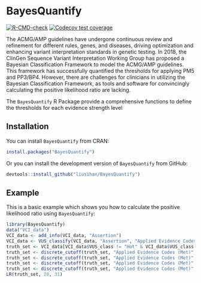 
<!-- README.md is generated from README.Rmd. Please edit that file -->

# BayesQuantify

<!-- badges: start -->

[![R-CMD-check](https://github.com/liusihan/BayesQuantify/actions/workflows/R-CMD-check.yaml/badge.svg)](https://github.com/liusihan/BayesQuantify/actions/workflows/R-CMD-check.yaml)
[![Codecov test
coverage](https://codecov.io/gh/liusihan/BayesQuantify/branch/master/graph/badge.svg)](https://app.codecov.io/gh/liusihan/BayesQuantify?branch=master)
<!-- badges: end -->

The ACMG/AMP guidelines have undergone continuous review and refinement
for different rules, genes, and diseases, driving optimization and
enhancing variant interpretation standards in genetic testing. In 2018,
the ClinGen Sequence Variant Interpretation Working Group has proposed a
Bayesian Classification Framework to model the ACMG/AMP guidelines. This
framework has successfully quantified the thresholds for applying PM5
and PP3/BP4. However, there are challenges for clinicians in utilizing
the Bayesian Classification Framework, as tools and software for
convincingly calculating the positive likelihood ratio are lacking.

The `BayesQuantify` R Package provide a comprehensive
functions to define the thresholds for each evidence strength level

## Installation

You can install `BayesQuantify` from CRAN:

``` r
install.packages("BayesQuantify")
```

Or you can install the development version of `BayesQuantify` from GitHub:

``` r
devtools::install_github("liusihan/BayesQuantify")
```

## Example

This is a basic example which shows you how to calculate the positive likelihood ratio using `BayesQuantify`:

``` r
library(BayesQuantify)
data("VCI_data")
VCI_data <- add_info(VCI_data, "Assertion")
VCI_data <- VUS_classify(VCI_data, "Assertion", "Applied Evidence Codes (Met)")
truth_set <- VCI_data[VCI_data$VUS_class != "Hot" & VCI_data$VUS_class != "Warm" & VCI_data$VUS_class != "Tepid" & VCI_data$VUS_class != "NA", ]
truth_set <- discrete_cutoff(truth_set, "Applied Evidence Codes (Met)", criteria = "PM2")
truth_set <- discrete_cutoff(truth_set, "Applied Evidence Codes (Met)", criteria = "PP1")
truth_set <- discrete_cutoff(truth_set, "Applied Evidence Codes (Met)", criteria = "PM4")
truth_set <- discrete_cutoff(truth_set, "Applied Evidence Codes (Met)", criteria = "PM5")
LR(truth_set, 28, 31)
```

